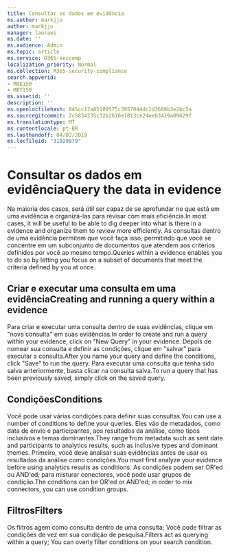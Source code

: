 ```yaml
---
title: Consultar os dados em evidência
ms.author: markjjo
author: markjjo
manager: laurawi
ms.date: ''
ms.audience: Admin
ms.topic: article
ms.service: O365-seccomp
localization_priority: Normal
ms.collection: M365-security-compliance
search.appverid:
- MOE150
- MET150
ms.assetid: ''
description: ''
ms.openlocfilehash: 845cc17a85109575c3957044dc1d3688b3e2bc5a
ms.sourcegitcommit: 2c5834235c32b2616e1813ce24eeb3419a09629f
ms.translationtype: MT
ms.contentlocale: pt-BR
ms.lasthandoff: 04/02/2019
ms.locfileid: "31029879"
---
```

# <a name="query-the-data-in-evidence"></a><span data-ttu-id="d3d7a-102">Consultar os dados em evidência</span><span class="sxs-lookup"><span data-stu-id="d3d7a-102">Query the data in evidence</span></span>

<span data-ttu-id="d3d7a-103">Na maioria dos casos, será útil ser capaz de se aprofundar no que está em uma evidência e organizá-las para revisar com mais eficiência.</span><span class="sxs-lookup"><span data-stu-id="d3d7a-103">In most cases, it will be useful to be able to dig deeper into what is there in a evidence and organize them to review more efficiently.</span></span> <span data-ttu-id="d3d7a-104">As consultas dentro de uma evidência permitem que você faça isso, permitindo que você se concentre em um subconjunto de documentos que atendem aos critérios definidos por você ao mesmo tempo.</span><span class="sxs-lookup"><span data-stu-id="d3d7a-104">Queries within a evidence enables you to do so by letting you focus on a subset of documents that meet the criteria defined by you at once.</span></span>

## <a name="creating-and-running-a-query-within-a-evidence"></a><span data-ttu-id="d3d7a-105">Criar e executar uma consulta em uma evidência</span><span class="sxs-lookup"><span data-stu-id="d3d7a-105">Creating and running a query within a evidence</span></span>

<span data-ttu-id="d3d7a-106">Para criar e executar uma consulta dentro de suas evidências, clique em "nova consulta" em suas evidências.</span><span class="sxs-lookup"><span data-stu-id="d3d7a-106">In order to create and run a query within your evidence, click on "New Query" in your evidence.</span></span> <span data-ttu-id="d3d7a-107">Depois de nomear sua consulta e definir as condições, clique em "salvar" para executar a consulta.</span><span class="sxs-lookup"><span data-stu-id="d3d7a-107">After you name your query and define the conditions, click "Save" to run the query.</span></span> <span data-ttu-id="d3d7a-108">Para executar uma consulta que tenha sido salva anteriormente, basta clicar na consulta salva.</span><span class="sxs-lookup"><span data-stu-id="d3d7a-108">To run a query that has been previously saved, simply click on the saved query.</span></span>

## <a name="conditions"></a><span data-ttu-id="d3d7a-109">Condições</span><span class="sxs-lookup"><span data-stu-id="d3d7a-109">Conditions</span></span>

<span data-ttu-id="d3d7a-110">Você pode usar várias condições para definir suas consultas.</span><span class="sxs-lookup"><span data-stu-id="d3d7a-110">You can use a number of conditions to define your queries.</span></span> <span data-ttu-id="d3d7a-111">Eles vão de metadados, como data de envio e participantes, aos resultados da análise, como tipos inclusivos e temas dominantes.</span><span class="sxs-lookup"><span data-stu-id="d3d7a-111">They range from metadata such as sent date and participants to analytics results, such as inclusive types and dominant themes.</span></span> <span data-ttu-id="d3d7a-112">Primeiro, você deve analisar suas evidências antes de usar os resultados da análise como condições.</span><span class="sxs-lookup"><span data-stu-id="d3d7a-112">You must first analyze your evidence before using analytics results as conditions.</span></span> <span data-ttu-id="d3d7a-113">As condições podem ser OR'ed ou AND'ed; para misturar conectores, você pode usar grupos de condição.</span><span class="sxs-lookup"><span data-stu-id="d3d7a-113">The conditions can be OR'ed or AND'ed; in order to mix connectors, you can use condition groups.</span></span>

## <a name="filters"></a><span data-ttu-id="d3d7a-114">Filtros</span><span class="sxs-lookup"><span data-stu-id="d3d7a-114">Filters</span></span>
<span data-ttu-id="d3d7a-115">Os filtros agem como consulta dentro de uma consulta; Você pode filtrar as condições de vez em sua condição de pesquisa.</span><span class="sxs-lookup"><span data-stu-id="d3d7a-115">Filters act as querying within a query; You can overly filter conditions on your search condition.</span></span>



